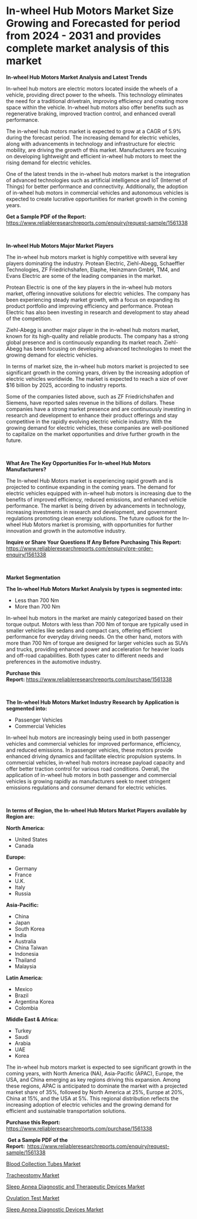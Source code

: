 <p><h1>In-wheel Hub Motors Market Size Growing and Forecasted for period from 2024 - 2031 and provides complete market analysis of this market</h1></p><p><strong>In-wheel Hub Motors Market Analysis and Latest Trends</strong></p>
<p><p>In-wheel hub motors are electric motors located inside the wheels of a vehicle, providing direct power to the wheels. This technology eliminates the need for a traditional drivetrain, improving efficiency and creating more space within the vehicle. In-wheel hub motors also offer benefits such as regenerative braking, improved traction control, and enhanced overall performance.</p><p>The in-wheel hub motors market is expected to grow at a CAGR of 5.9% during the forecast period. The increasing demand for electric vehicles, along with advancements in technology and infrastructure for electric mobility, are driving the growth of this market. Manufacturers are focusing on developing lightweight and efficient in-wheel hub motors to meet the rising demand for electric vehicles.</p><p>One of the latest trends in the in-wheel hub motors market is the integration of advanced technologies such as artificial intelligence and IoT (Internet of Things) for better performance and connectivity. Additionally, the adoption of in-wheel hub motors in commercial vehicles and autonomous vehicles is expected to create lucrative opportunities for market growth in the coming years.</p></p>
<p><strong>Get a Sample PDF of the Report:&nbsp;</strong> <a href="https://www.reliableresearchreports.com/enquiry/request-sample/1561338">https://www.reliableresearchreports.com/enquiry/request-sample/1561338</a></p>
<p>&nbsp;</p>
<p><strong>In-wheel Hub Motors Major Market Players</strong></p>
<p><p>The in-wheel hub motors market is highly competitive with several key players dominating the industry. Protean Electric, Ziehl-Abegg, Schaeffler Technologies, ZF Friedrichshafen, Elaphe, Heinzmann GmbH, TM4, and Evans Electric are some of the leading companies in the market.</p><p>Protean Electric is one of the key players in the in-wheel hub motors market, offering innovative solutions for electric vehicles. The company has been experiencing steady market growth, with a focus on expanding its product portfolio and improving efficiency and performance. Protean Electric has also been investing in research and development to stay ahead of the competition.</p><p>Ziehl-Abegg is another major player in the in-wheel hub motors market, known for its high-quality and reliable products. The company has a strong global presence and is continuously expanding its market reach. Ziehl-Abegg has been focusing on developing advanced technologies to meet the growing demand for electric vehicles.</p><p>In terms of market size, the in-wheel hub motors market is projected to see significant growth in the coming years, driven by the increasing adoption of electric vehicles worldwide. The market is expected to reach a size of over $16 billion by 2025, according to industry reports.</p><p>Some of the companies listed above, such as ZF Friedrichshafen and Siemens, have reported sales revenue in the billions of dollars. These companies have a strong market presence and are continuously investing in research and development to enhance their product offerings and stay competitive in the rapidly evolving electric vehicle industry. With the growing demand for electric vehicles, these companies are well-positioned to capitalize on the market opportunities and drive further growth in the future.</p></p>
<p>&nbsp;</p>
<p><strong>What Are The Key Opportunities For In-wheel Hub Motors Manufacturers?</strong></p>
<p><p>The In-wheel Hub Motors market is experiencing rapid growth and is projected to continue expanding in the coming years. The demand for electric vehicles equipped with in-wheel hub motors is increasing due to the benefits of improved efficiency, reduced emissions, and enhanced vehicle performance. The market is being driven by advancements in technology, increasing investments in research and development, and government regulations promoting clean energy solutions. The future outlook for the In-wheel Hub Motors market is promising, with opportunities for further innovation and growth in the automotive industry.</p></p>
<p><strong>Inquire or Share Your Questions If Any Before Purchasing This Report:</strong> <a href="https://www.reliableresearchreports.com/enquiry/pre-order-enquiry/1561338">https://www.reliableresearchreports.com/enquiry/pre-order-enquiry/1561338</a></p>
<p>&nbsp;</p>
<p><strong>Market Segmentation</strong></p>
<p><strong>The In-wheel Hub Motors Market Analysis by types is segmented into:</strong></p>
<p><ul><li>Less than 700 Nm</li><li>More than 700 Nm</li></ul></p>
<p><p>In-wheel hub motors in the market are mainly categorized based on their torque output. Motors with less than 700 Nm of torque are typically used in smaller vehicles like sedans and compact cars, offering efficient performance for everyday driving needs. On the other hand, motors with more than 700 Nm of torque are designed for larger vehicles such as SUVs and trucks, providing enhanced power and acceleration for heavier loads and off-road capabilities. Both types cater to different needs and preferences in the automotive industry.</p></p>
<p><strong>Purchase this Report:&nbsp;</strong><a href="https://www.reliableresearchreports.com/purchase/1561338">https://www.reliableresearchreports.com/purchase/1561338</a></p>
<p>&nbsp;</p>
<p><strong>The In-wheel Hub Motors Market Industry Research by Application is segmented into:</strong></p>
<p><ul><li>Passenger Vehicles</li><li>Commercial Vehicles</li></ul></p>
<p><p>In-wheel hub motors are increasingly being used in both passenger vehicles and commercial vehicles for improved performance, efficiency, and reduced emissions. In passenger vehicles, these motors provide enhanced driving dynamics and facilitate electric propulsion systems. In commercial vehicles, in-wheel hub motors increase payload capacity and offer better traction control for various road conditions. Overall, the application of in-wheel hub motors in both passenger and commercial vehicles is growing rapidly as manufacturers seek to meet stringent emissions regulations and consumer demand for electric vehicles.</p></p>
<p>&nbsp;</p>
<p><strong>In terms of Region, the In-wheel Hub Motors Market Players available by Region are:</strong></p>
<p>
    <p> <strong> North America: </strong>
        <ul>
            <li>United States</li>
            <li>Canada</li>
        </ul>
        </p> 
    <p> <strong> Europe: </strong>
        <ul>
            <li>Germany</li>
            <li>France</li>
            <li>U.K.</li>
            <li>Italy</li>
            <li>Russia</li>
        </ul>
        </p> 
    <p> <strong> Asia-Pacific: </strong>
        <ul>
            <li>China</li>
            <li>Japan</li>
            <li>South Korea</li>
            <li>India</li>
            <li>Australia</li>
            <li>China Taiwan</li>
            <li>Indonesia</li>
            <li>Thailand</li>
            <li>Malaysia</li>
        </ul>
        </p> 
    <p> <strong> Latin America: </strong>
        <ul>
            <li>Mexico</li>
            <li>Brazil</li>
            <li>Argentina Korea</li>
            <li>Colombia</li>
        </ul>
        </p> 
    <p> <strong> Middle East & Africa: </strong>
        <ul>
            <li>Turkey</li>
            <li>Saudi</li>
            <li>Arabia</li>
            <li>UAE</li>
            <li>Korea</li>
        </ul>
    </p>
    </p>
<p><p>The in-wheel hub motors market is expected to see significant growth in the coming years, with North America (NA), Asia-Pacific (APAC), Europe, the USA, and China emerging as key regions driving this expansion. Among these regions, APAC is anticipated to dominate the market with a projected market share of 35%, followed by North America at 25%, Europe at 20%, China at 15%, and the USA at 5%. This regional distribution reflects the increasing adoption of electric vehicles and the growing demand for efficient and sustainable transportation solutions.</p></p>
<p><strong>Purchase this Report: </strong><a href="https://www.reliableresearchreports.com/purchase/1561338">https://www.reliableresearchreports.com/purchase/1561338</a></p>
<p>&nbsp;<strong>Get a Sample PDF of the Report:&nbsp;&nbsp;</strong><a href="https://www.reliableresearchreports.com/enquiry/request-sample/1561338">https://www.reliableresearchreports.com/enquiry/request-sample/1561338</a></p>
<p><strong></strong></p>
<p><p><a href="https://medium.com/@austynlemke1988/blood-collection-tubes-market-outlook-industry-overview-and-forecast-2024-to-2031-9f8251785c5b">Blood Collection Tubes Market</a></p><p><a href="https://medium.com/@austynlemke1988/tracheostomy-market-size-cagr-trends-2024-2030-e07c95ef2011">Tracheostomy Market</a></p><p><a href="https://medium.com/@jeromekling1967/sleep-apnea-diagnostic-and-therapeutic-devices-market-competitive-analysis-market-trends-and-d00a53b2a0ab">Sleep Apnea Diagnostic and Therapeutic Devices Market</a></p><p><a href="https://medium.com/@isomgleason/ovulation-test-market-trends-and-market-analysis-forecasted-for-period-2024-2031-01deb4b5acad">Ovulation Test Market</a></p><p><a href="https://medium.com/@jeromekling1967/sleep-apnea-diagnostic-devices-market-trends-forecast-and-competitive-analysis-to-2031-4af9460d7d94">Sleep Apnea Diagnostic Devices Market</a></p></p>
